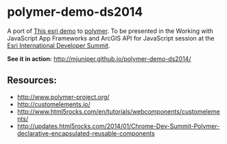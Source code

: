 polymer-demo-ds2014
===================

A port of [This esri demo](http://developers.arcgis.com/javascript/samples/data_gas_prices/) to [polymer](http://www.polymer-project.org/). To be presented in the Working with JavaScript App Frameworks and ArcGIS API for JavaScript session at the [Esri International Developer Summit](http://www.esri.com/events/devsummit).

**See it in action:** http://mjuniper.github.io/polymer-demo-ds2014/

Resources:
----------
* http://www.polymer-project.org/
* http://customelements.io/
* http://www.html5rocks.com/en/tutorials/webcomponents/customelements/
* http://updates.html5rocks.com/2014/01/Chrome-Dev-Summit-Polymer-declarative-encapsulated-reusable-components
